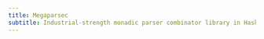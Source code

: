 ```yaml
---
title: Megaparsec
subtitle: Industrial-strength monadic parser combinator library in Haskell
---
```

